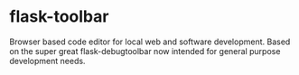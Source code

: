 # flask-toolbar
Browser based code editor for local web and software development.  Based on the super great flask-debugtoolbar now intended for general purpose development needs. 
